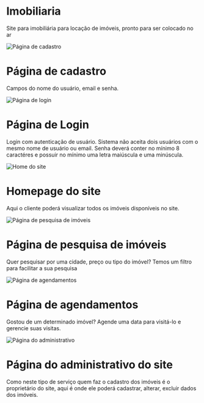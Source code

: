 # Imobiliaria
 Site para imobiliária para locação de imóveis, pronto para ser colocado no ar

 
![Página de cadastro](https://github.com/LivreComercioBR/Imobiliaria/assets/156385405/f61742ef-bc85-4a02-9cda-1b1e1f6d48af)
# Página de cadastro 
Campos do nome do usuário, email e senha. 

![Página de login](https://github.com/LivreComercioBR/Imobiliaria/assets/156385405/a455048e-4616-40bf-9edd-50471c48e9ed)

# Página de Login

Login com autenticação de usuário. Sistema não aceita dois usuários com o mesmo nome de usuário ou email.
Senha deverá conter no mínimo 8 caractéres e possuir no mínimo uma letra maiúscula e uma minúscula.

![Home do site](https://github.com/LivreComercioBR/Imobiliaria/assets/156385405/c226d4a7-a0dd-4305-aa5a-18df6690ac3b)

# Homepage do site

Aqui o cliente poderá visualizar todos os imóveis disponíveis no site. 

![Página de pesquisa de imóveis](https://github.com/LivreComercioBR/Imobiliaria/assets/156385405/92538971-1333-452f-8f6e-a061935a87ff)

# Página de pesquisa de imóveis

Quer pesquisar por uma cidade, preço ou tipo do imóvel? Temos um filtro para facilitar a sua pesquisa


![Página de agendamentos](https://github.com/LivreComercioBR/Imobiliaria/assets/156385405/0f1d55c9-01bd-434b-bcaa-8f87645e1e04)

# Página de agendamentos

Gostou de um determinado imóvel? Agende uma data para visitá-lo e gerencie suas visitas.

![Página do administrativo](https://github.com/LivreComercioBR/Imobiliaria/assets/156385405/d7b4c438-2783-4ae7-8dec-8ed5ec7bec80)

# Página do administrativo do site

Como neste tipo de serviço quem faz o cadastro dos imóveis é o proprietário do site, aqui é onde ele poderá cadastrar, alterar, excluir dados dos imóveis.
